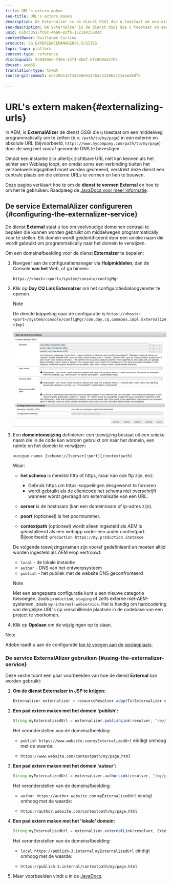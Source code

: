```yaml
---
title: URL's extern maken
seo-title: URL's extern maken
description: De Externalzer is de dienst OSGI die u toestaat om een middelweg in een externe en absolute URL programmatically om te zetten
seo-description: De Externalzer is de dienst OSGI die u toestaat om een middelweg in een externe en absolute URL programmatically om te zetten
uuid: 65bcc352-fc8c-4aa0-82fb-1321a035602d
contentOwner: Guillaume Carlino
products: SG_EXPERIENCEMANAGER/6.5/SITES
topic-tags: platform
content-type: reference
discoiquuid: 938469ad-f466-42f4-8b6f-bfc060ae2785
docset: aem65
translation-type: tm+mt
source-git-commit: ec528e115f3e050e4124b5c232063721eaed8df5

---
```



# URL&#39;s extern maken{#externalizing-urls}

In AEM, is **ExternalAlizer** de dienst OSGI die u toestaat om een middelweg programmatically om te zetten (b.v. `/path/to/my/page`) in een externe en absolute URL (bijvoorbeeld, `https://www.mycompany.com/path/to/my/page`) door de weg met vooraf gevormde DNS te bevestigen.

Omdat een instantie zijn uiterlijk zichtbare URL niet kan kennen als het achter een Weblaag loopt, en omdat soms een verbinding buiten het verzoekwerkingsgebied moet worden gecreeerd, verstrekt deze dienst een centrale plaats om die externe URLs te vormen en hen te bouwen.

Deze pagina verklaart hoe te om de **dienst te vormen External** en hoe te om het te gebruiken. Raadpleeg de [JavaDocs voor meer informatie](https://helpx.adobe.com/experience-manager/6-5/sites/developing/using/reference-materials/javadoc/com/day/cq/commons/Externalizer.html).

## De service ExternalAlizer configureren {#configuring-the-externalizer-service}

De dienst **External** staat u toe om veelvoudige domeinen centraal te bepalen die kunnen worden gebruikt om middelwegen programmatically voor te stellen. Elk domein wordt geïdentificeerd door een unieke naam die wordt gebruikt om programmatically naar het domein te verwijzen.

Om een domeinafbeelding voor de dienst **Externalzer** te bepalen:

1. Navigeer aan de configuratiemanager via **Hulpmiddelen**, dan de Console **van het** Web, of ga binnen:

   `https://<host>:<port>/system/console/configMgr`

1. Klik op **Day CQ Link Externalzer** om het configuratiedialoogvenster te openen.

   >[!NOTE]
   >
   >De directe koppeling naar de configuratie is `https://<host>:<port>/system/console/configMgr/com.day.cq.commons.impl.ExternalizerImpl`

   ![aem-externalizer-01](assets/aem-externalizer-01.png)

1. Een **domeintoewijzing** definiëren: een toewijzing bestaat uit een unieke naam die in de code kan worden gebruikt om naar het domein, een ruimte en het domein te verwijzen:

   `<unique-name> [scheme://]server[:port][/contextpath]`

   Waar:

   * **het schema** is meestal http of https, maar kan ook ftp zijn, enz.

      * Gebruik https om https-koppelingen desgewenst te forceren
      * wordt gebruikt als de clientcode het schema niet overschrijft wanneer wordt gevraagd om externalisatie van een URL.
   * **server** is de hostnaam (kan een domeinnaam of ip-adres zijn).
   * **poort** (optioneel) is het poortnummer.
   * **contextpath** (optioneel) wordt alleen ingesteld als AEM is geïnstalleerd als een webapp onder een ander contextpad.
   Bijvoorbeeld: `production https://my.production.instance`

   De volgende toewijzingsnamen zijn vooraf gedefinieerd en moeten altijd worden ingesteld als AEM erop vertrouwt:

   * `local` - de lokale instantie
   * `author` - DNS van het ontwerpsysteem
   * `publish` - het publiek met de website DNS geconfronteerd
   >[!NOTE]
   >
   >Met een aangepaste configuratie kunt u een nieuwe categorie toevoegen, zoals `production`, `staging` of zelfs externe niet-AEM-systemen, zoals `my-internal-webservice`. Het is handig om hardcodering van dergelijke URL&#39;s op verschillende plaatsen in de codebase van een project te voorkomen.

1. Klik op **Opslaan** om de wijzigingen op te slaan.

>[!NOTE]
>
>Adobe raadt u aan de configuratie [toe te voegen aan de opslagplaats](/help/sites-deploying/configuring.md#addinganewconfigurationtotherepository).

### De service ExternalAlizer gebruiken {#using-the-externalizer-service}

Deze sectie toont een paar voorbeelden van hoe de dienst **External** kan worden gebruikt:

1. **Om de dienst Externalzer in JSP te krijgen:**

   ```java
   Externalizer externalizer = resourceResolver.adaptTo(Externalizer.class);
   ```

1. **Een pad extern maken met het domein &#39;publish&#39;:**

   ```java
   String myExternalizedUrl = externalizer.publishLink(resolver, "/my/page") + ".html";
   ```

   Het veronderstellen van de domeinafbeelding:

   * `publish https://www.website.com`
   `myExternalizedUrl` eindigt omhoog met de waarde:

   * `https://www.website.com/contextpath/my/page.html`


1. **Een pad extern maken met het domein &#39;auteur&#39;:**

   ```java
   String myExternalizedUrl = externalizer.authorLink(resolver, "/my/page") + ".html";
   ```

   Het veronderstellen van de domeinafbeelding:

   * `author https://author.website.com`
   `myExternalizedUrl` eindigt omhoog met de waarde:

   * `https://author.website.com/contextpath/my/page.html`


1. **Een pad extern maken met het &#39;lokale&#39; domein:**

   ```java
   String myExternalizedUrl = externalizer.externalLink(resolver, Externalizer.LOCAL, "/my/page") + ".html";
   ```

   Het veronderstellen van de domeinafbeelding:

   * `local https://publish-3.internal`
   `myExternalizedUrl` eindigt omhoog met de waarde:

   * `https://publish-3.internal/contextpath/my/page.html`


1. Meer voorbeelden vindt u in de [JavaDocs](https://helpx.adobe.com/experience-manager/6-5/sites/developing/using/reference-materials/javadoc/com/day/cq/commons/Externalizer.html).
